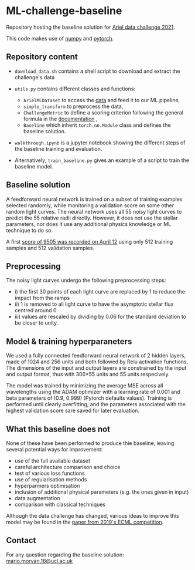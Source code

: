 # ML-challenge-baseline
Repository hosting the baseline solution for [Ariel data challenge 2021](https://www.ariel-datachallenge.space/).

This code makes use of [numpy](https://github.com/numpy/numpy) and [pytorch](https://github.com/pytorch/pytorch).

## Repository content

- ```download_data.sh``` contains a shell script to download and extract the challenge's data
- ```utils.py``` contains different classes and functions:
    - ```ArielMLDataset``` to access the [data](https://www.ariel-datachallenge.space/ML/documentation/data) and feed it to our ML pipeline,
    - ```simple_transform``` to preprocess the data,
    - ```ChallengeMetric``` to define a scoring criterion following the general formula in the [documentation](https://www.ariel-datachallenge.space/ML/documentation/scoring) ,
    - ```Baseline``` which inherit ```torch.nn.Module``` class and defines the baseline solution.

- ```walkthrough.ipynb``` is a jupyter notebook showing the different steps of the baseline training and evaluation.

- Alternatively, ```train_baseline.py``` gives an example of a script to train the baseline model.

## Baseline solution

A feedforward neural network is trained on a subset of training examples selected randomly, while monitoring a validation score on some other random light curves. The neural network uses all 55 noisy light curves to predict the 55 relative radii directly. However, it does not use the stellar parameters, nor does it use any additional physics knowledge or ML technique to do so.

A first [score of 9505 was recorded on April 12](https://www.ariel-datachallenge.space/ML/leaderboard/) using only 512 training samples and 512 validation samples.

## Preprocessing

The noisy light curves undergo the following preprocessing steps:

- i) the first 30 points of each light curve are replaced by 1 to reduce the impact from the ramps
- ii) 1 is removed to all light curve to have the asymptotic stellar flux centred around 0.
- iii) values are rescaled by dividing by 0.06 for the standard deviation to be closer to unity.

## Model & training hyperparaneters

We used a fully connected feedforward neural network of 2 hidden layers, made of 1024 and 256 units and both followed by Relu activation functions. The dimensions of the input and output layers are constrained by the input and output format, thus with 300*55 units and 55 units respecively.

The model was trained by minimizing the average MSE across all wavelengths using the ADAM optimizer with a learning rate of 0.001 and beta parameters of (0.9, 0.999) (Pytorch defaults values). Training is performed until clearly overfitting, and the parameters associated with the highest validation score sare saved for later evaluation.

## What this baseline does not
None of these have been performed to produce thie baseline, leaving several potential ways for improvement:
- use of the full available dataset
- careful architecture comparison and choice
- test of various loss functions 
- use of regularisation methods
- hyperparmers optimisation
- inclusion of additional physical parameters (e.g. the ones given in input)
- data augmentation
- comparison with classical techniques

Although the data challenge has changed, various ideas to improve this model may be found in the [paper from 2019's ECML competition](https://arxiv.org/abs/2010.15996).

## Contact
For any question regarding the baseline solution: mario.morvan.18@ucl.ac.uk